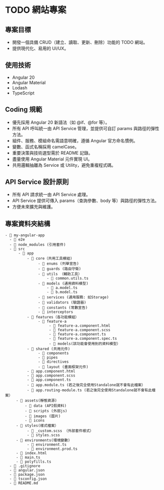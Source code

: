 # TODO 網站專案

## 專案目標
- 開發一個具備 CRUD（建立、讀取、更新、刪除）功能的 TODO 網站。
- 提供現代化、易用的 UI/UX。

## 使用技術
- Angular 20
- Angular Material
- Lodash
- TypeScript

## Coding 規範
- 優先採用 Angular 20 新語法（如 @if、@for 等）。
- 所有 API 呼叫統一由 API Service 管理，並提供可自訂 params 與路徑的彈性方法。
- 組件、服務、模組命名需語意明確，遵循 Angular 官方命名慣例。
- 變數、函式名稱採用 camelCase。
- 重要決策與技術選型需於 README 記錄。
- 盡量使用 Angular Material 元件實現 UI。
- 共用邏輯抽離為 Service 或 Utility，避免重複程式碼。

## API Service 設計原則
- 所有 API 請求統一由 API Service 處理。
- API Service 提供可傳入 params（查詢參數、body 等）與路徑的彈性方法。
- 方便未來擴充與維護。

## 專案資料夾結構
```
- 📂 my-angular-app
  - 📂 e2e
  - 📂 node_modules (引用套件)
  - 📂 src
      - 📂 app
          - 📂 core（共用工具模組)
               - 📂 enums (列舉宣告)
               - 📂 guards (路由守衛)
               - 📂 utils （輔助工具）
                   - 📄 common.utils.ts
               - 📂 models (通用資料模型)
                   - 📄 a.model.ts
                   - 📄 b.model.ts
               - 📂 services (通用服務: 如Storage)
               - 📂 validators (驗證器)
               - 📂 constants (常數宣告)
               - 📂 interceptors
          - 📂 features（各功能模組）
               - 📂 feature-a
                    - 📄 feature-a.component.html
                    - 📄 feature-a.component.scss
                    - 📄 feature-a.component.ts
                    - 📄 feature-a.component.spec.ts
                    - 📂 models(該功能會使用到的資料模型）
          - 📂 shared (共用元件)
               - 📂 components
               - 📂 pipes
               - 📂 directives
               - 📂 layout (畫面框架元件)
          - 📄 app.component.html
          - 📄 app.component.scss
          - 📄 app.component.ts
          - 📄 app.module.ts (若之後完全使用Standalone就不會有此檔案）
          - 📄 app.routing-module.ts (若之後完全使用Standalone就不會有此檔案）
     - 📂 assets(靜態資源)
         - 📂 data (API假資料)
         - 📂 scripts (外部js)
         - 📂 images (圖片)
         - 📂 icons
     - 📂 styles(樣式檔案）
          - 📄 _custom.scss （外部套件樣式）
          - 📄 styles.scss
     - 📂 environments(環境變數)
          - 📄 environment.ts
          - 📄 environment.prod.ts
     - 📄 index.html
     - 📄 main.ts
     - 📄 polyfills.ts
  - 📄 .gitignore
  - 📄 angular.json
  - 📄 package.json
  - 📄 tsconfig.json
  - 📄 README.md

```